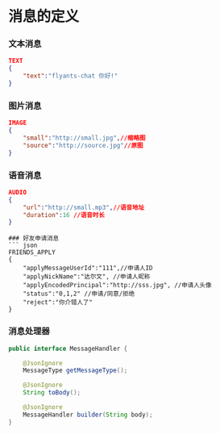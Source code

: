 # 消息的定义

### 文本消息 
``` json
TEXT
{
    "text":"flyants-chat 你好!"
}
```
### 图片消息 
``` json
IMAGE
{
    "small":"http://small.jpg",//缩略图
    "source":"http://source.jpg"//原图
}
```
### 语音消息
``` json
AUDIO
{
    "url":"http://small.mp3",//语音地址
    "duration":16 //语音时长
}
```
```
### 好友申请消息
``` json
FRIENDS_APPLY
{
    "applyMessageUserId":"111",//申请人ID
    "applyNickName":"达尔文", //申请人昵称
    "applyEncodedPrincipal":"http://sss.jpg", //申请人头像
    "status":"0,1,2" //申请/同意/拒绝
    "reject":"你介错人了"
}
``` 

### 消息处理器
``` java
public interface MessageHandler {

    @JsonIgnore
    MessageType getMessageType();

    @JsonIgnore
    String toBody();

    @JsonIgnore
    MessageHandler builder(String body);
}

```